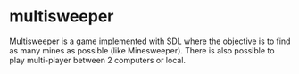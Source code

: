 # multisweeper
Multisweeper is a game implemented with SDL where the objective is to find as many mines as possible (like Minesweeper). 
There is also possible to play multi-player between 2 computers or local.
